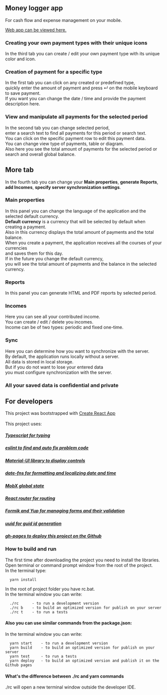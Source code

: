 ## Money logger app

For cash flow and expense management on your mobile.

[Web app can be viewed here.](https://nismaxim82.github.io/money-logger-app/)

### Сreating your own payment types with their unique icons

In the third tab you can create / edit your own payment type with its unique color and icon.

### Creation of payment for a specific type

In the first tab you can click on any created or predefined type,<br />
quickly enter the amount of payment and press ↵ on the mobile keyboard to save payment.<br />
If you want you can change the date / time and provide the payment description here.

### View and manipulate all payments for the selected period

In the second tab you can change selected period,<br />
enter a search text to find all payments for this period or search text.<br />
You can click on the specific payment row to edit this payment data.<br />
You can change view type of payments, table or diagram.<br />
Also here you see the total amount of payments for the selected period or search and overall global balance.

## More tab

In the fourth tab you can change your **Main properties**, **generate Reports**,<br />
**add Incomes**, **specify server synchronization settings**.

### Main properties

In this panel you can change the language of the application and the selected default currency.<br />
**Default currency** is a currency that will be selected by default when creating a payment.<br />
Also in this currency displays the total amount of payments and the total balance.<br />
When you create a payment, the application receives all the courses of your currencies<br />
and saves them for this day.<br />
If in the future you change the default currency,<br />
you will see the total amount of payments and the balance in the selected currency.

### Reports

In this panel you can generate HTML and PDF reports by selected period.

### Incomes

Here you can see all your contributed income.<br />
You can create / edit / delete you incomes.<br />
Income can be of two types: periodic and fixed one-time.

### Sync

Here you can determine how you want to synchronize with the server.<br />
By default, the application runs locally without a server.<br />
All data is stored in local storage.<br />
But if you do not want to lose your entered data<br />
you must configure synchronization with the server.<br />
### All your saved data is confidential and private


## For developers

This project was bootstrapped with [Create React App](https://github.com/facebook/create-react-app)<br /><br />
This project uses:
##### [Typescript for typing](https://www.typescriptlang.org/)
##### [eslint to find and auto fix problem code](https://eslint.org/)
##### [Material-UI library to display controls](https://material-ui.com/)
##### [date-fns for formatting and localizing date and time](https://date-fns.org/)
##### [MobX global state](https://mobx.js.org/README.html)
##### [React router for routing](https://reactrouter.com/)
##### [Formik and Yup for managing forms and their validation](https://formik.org/)
##### [uuid for guid id generation](https://www.npmjs.com/package/uuid)
##### [gh-pages to deploy this project on the Github](https://www.npmjs.com/package/gh-pages)

### How to build and run

The first time after downloading the project you need to install the libraries.<br />
Open terminal or command prompt window from the root of the project.<br />
In the terminal type:<br />
```
  yarn install
```

In the root of project folder you have rc.bat.<br />
In the terminal window you can write:<br />
```
  ./rc      - to run a development version
  ./rc b    - to build an optimized version for publish on your server
  ./rc t    - to run a tests
```
#### Also you can use similar commands from the package.json:
In the terminal window you can write:<br />
```
  yarn start    - to run a development version
  yarn build    - to build an optimized version for publish on your server
  yarn test     - to run a tests
  yarn deploy   - to build an optimized version and publish it on the Github pages
```
#### What's the difference between ./rc and yarn commands
./rc will open a new terminal window outside the developer IDE.